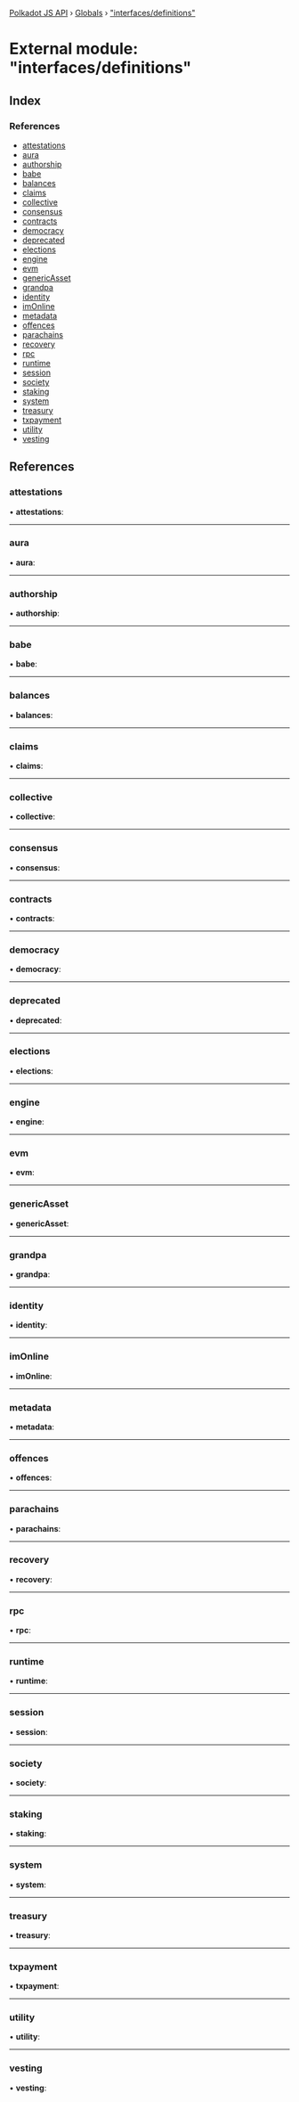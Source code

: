 [Polkadot JS API](../README.md) › [Globals](../globals.md) › ["interfaces/definitions"](_interfaces_definitions_.md)

# External module: "interfaces/definitions"

## Index

### References

* [attestations](_interfaces_definitions_.md#attestations)
* [aura](_interfaces_definitions_.md#aura)
* [authorship](_interfaces_definitions_.md#authorship)
* [babe](_interfaces_definitions_.md#babe)
* [balances](_interfaces_definitions_.md#balances)
* [claims](_interfaces_definitions_.md#claims)
* [collective](_interfaces_definitions_.md#collective)
* [consensus](_interfaces_definitions_.md#consensus)
* [contracts](_interfaces_definitions_.md#contracts)
* [democracy](_interfaces_definitions_.md#democracy)
* [deprecated](_interfaces_definitions_.md#deprecated)
* [elections](_interfaces_definitions_.md#elections)
* [engine](_interfaces_definitions_.md#engine)
* [evm](_interfaces_definitions_.md#evm)
* [genericAsset](_interfaces_definitions_.md#genericasset)
* [grandpa](_interfaces_definitions_.md#grandpa)
* [identity](_interfaces_definitions_.md#identity)
* [imOnline](_interfaces_definitions_.md#imonline)
* [metadata](_interfaces_definitions_.md#metadata)
* [offences](_interfaces_definitions_.md#offences)
* [parachains](_interfaces_definitions_.md#parachains)
* [recovery](_interfaces_definitions_.md#recovery)
* [rpc](_interfaces_definitions_.md#rpc)
* [runtime](_interfaces_definitions_.md#runtime)
* [session](_interfaces_definitions_.md#session)
* [society](_interfaces_definitions_.md#society)
* [staking](_interfaces_definitions_.md#staking)
* [system](_interfaces_definitions_.md#system)
* [treasury](_interfaces_definitions_.md#treasury)
* [txpayment](_interfaces_definitions_.md#txpayment)
* [utility](_interfaces_definitions_.md#utility)
* [vesting](_interfaces_definitions_.md#vesting)

## References

###  attestations

• **attestations**:

___

###  aura

• **aura**:

___

###  authorship

• **authorship**:

___

###  babe

• **babe**:

___

###  balances

• **balances**:

___

###  claims

• **claims**:

___

###  collective

• **collective**:

___

###  consensus

• **consensus**:

___

###  contracts

• **contracts**:

___

###  democracy

• **democracy**:

___

###  deprecated

• **deprecated**:

___

###  elections

• **elections**:

___

###  engine

• **engine**:

___

###  evm

• **evm**:

___

###  genericAsset

• **genericAsset**:

___

###  grandpa

• **grandpa**:

___

###  identity

• **identity**:

___

###  imOnline

• **imOnline**:

___

###  metadata

• **metadata**:

___

###  offences

• **offences**:

___

###  parachains

• **parachains**:

___

###  recovery

• **recovery**:

___

###  rpc

• **rpc**:

___

###  runtime

• **runtime**:

___

###  session

• **session**:

___

###  society

• **society**:

___

###  staking

• **staking**:

___

###  system

• **system**:

___

###  treasury

• **treasury**:

___

###  txpayment

• **txpayment**:

___

###  utility

• **utility**:

___

###  vesting

• **vesting**:

